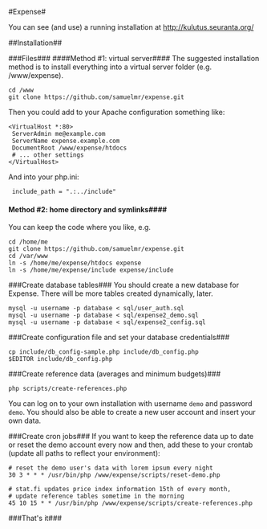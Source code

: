 #Expense#

You can see (and use) a running installation at
http://kulutus.seuranta.org/

##Installation##

###Files###
####Method #1: virtual server####
The suggested installation method is to install everything into a virtual
server folder (e.g. /www/expense).

	cd /www
	git clone https://github.com/samuelmr/expense.git

Then you could add to your Apache configuration something like:

	<VirtualHost *:80>
	 ServerAdmin me@example.com
 	 ServerName expense.example.com
	 DocumentRoot /www/expense/htdocs
	 # ... other settings
	</VirtualHost>

And into your php.ini:

	 include_path = ".:../include"

#### Method #2: home directory and symlinks####
You can keep the code where you like, e.g.

	cd /home/me
	git clone https://github.com/samuelmr/expense.git
	cd /var/www
	ln -s /home/me/expense/htdocs expense
	ln -s /home/me/expense/include expense/include

###Create database tables###
You should create a new database for Expense. There will be more tables
created dynamically, later.

	mysql -u username -p database < sql/user_auth.sql
	mysql -u username -p database < sql/expense2_demo.sql
	mysql -u username -p database < sql/expense2_config.sql

###Create configuration file and set your database credentials###

	cp include/db_config-sample.php include/db_config.php
	$EDITOR include/db_config.php

###Create reference data (averages and minimum budgets)###

	php scripts/create-references.php

You can log on to your own installation with username `demo` and password `demo`. You should also be able to create a new user account and insert your own data.

###Create cron jobs###
If you want to keep the reference data up to date or reset the demo account
every now and then, add these to your crontab (update all paths to reflect
your environment):

	# reset the demo user's data with lorem ipsum every night
	30 3 * * * /usr/bin/php /www/expense/scripts/reset-demo.php
	
	# stat.fi updates price index information 15th of every month,
	# update reference tables sometime in the morning
	45 10 15 * * /usr/bin/php /www/expense/scripts/create-references.php

###That's it###
